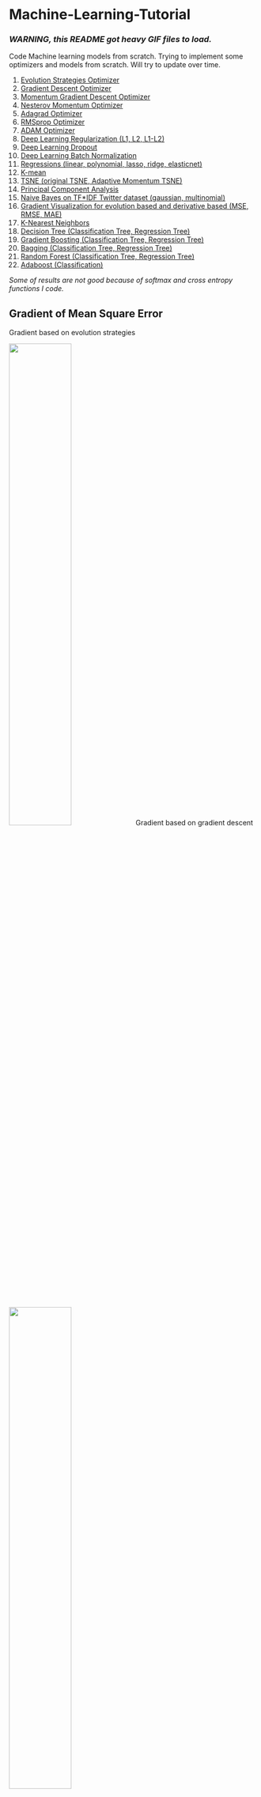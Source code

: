 # Machine-Learning-Tutorial
### *WARNING, this README got heavy GIF files to load.*

Code Machine learning models from scratch. Trying to implement some optimizers and models from scratch. Will try to update over time.
1. [Evolution Strategies Optimizer](deep-evolution-entropy)
2. [Gradient Descent Optimizer](softmax-entropy-gradientdescent)
3. [Momentum Gradient Descent Optimizer](softmax-entropy-momentum)
4. [Nesterov Momentum Optimizer](softmax-entropy-nesterov)
5. [Adagrad Optimizer](softmax-entropy-adagrad)
6. [RMSprop Optimizer](softmax-entropy-rmsprop)
7. [ADAM Optimizer](softmax-entropy-adam)
8. [Deep Learning Regularization (L1, L2, L1-L2)](deep-learning-regularization)
9. [Deep Learning Dropout](deep-learning-dropout)
10. [Deep Learning Batch Normalization](deep-learning-batchnormalization)
11. [Regressions (linear, polynomial, lasso, ridge, elasticnet)](regression)
12. [K-mean](k-mean)
13. [TSNE (original TSNE, Adaptive Momentum TSNE)](tsne)
14. [Principal Component Analysis](pca)
15. [Naive Bayes on TF*IDF Twitter dataset (gaussian, multinomial)](bayes-tfidf)
16. [Gradient Visualization for evolution based and derivative based (MSE, RMSE, MAE)](gradient-visualization)
17. [K-Nearest Neighbors](K-nearest-neighbors)
18. [Decision Tree (Classification Tree, Regression Tree)](decision-tree)
19. [Gradient Boosting (Classification Tree, Regression Tree)](gradient-boosting)
20. [Bagging (Classification Tree, Regression Tree)](bagging)
21. [Random Forest (Classification Tree, Regression Tree)](random-forest)
22. [Adaboost (Classification)](adaboost)

*Some of results are not good because of softmax and cross entropy functions I code.*

## Gradient of Mean Square Error
Gradient based on evolution strategies

<img src="results/gradient-evolution.png" width="50%">
Gradient based on gradient descent

<img src="results/gradient-descent.png" width="50%">
</div>

## TSNE on Iris
<img src="tsne/animation-tsne-iris.gif" width="50%">

<img src="tsne/animation-tsne-perplexity-iris.gif" width="50%">

## Iris Data-set
### Evolution strategies
<img src="results/animation-evolution-iris.gif" width="50%">

### gradient descent
<img src="results/animation-gradientdescent-iris.gif" width="50%">

### momentum gradient descent
<img src="results/animation-momentum-gradientdescent-iris.gif" width="50%">

### nesterov momentum
<img src="results/animation-nesterov-gradientdescent-iris.gif" width="50%">

### adagrad
<img src="results/animation-adagrad-gradientdescent-iris.gif" width="50%">

### rmsprop
<img src="results/animation-rmsprop-gradientdescent-iris.gif" width="50%">

### adam
<img src="results/animation-adam-gradientdescent-iris.gif" width="50%">

## Comparison MSE gradient between models
<img src="results/mse-gradient.png" width="50%">
